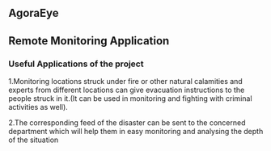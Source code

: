## AgoraEye

## Remote Monitoring Application

### Useful Applications of the project
1.Monitoring locations struck under fire or other natural calamities and experts from different locations can give evacuation instructions to the people struck in it.(It can be used in monitoring and fighting with criminal activities as well).

2.The corresponding feed of the disaster can be sent to the concerned department which will help them in easy monitoring and analysing the depth of the situation
